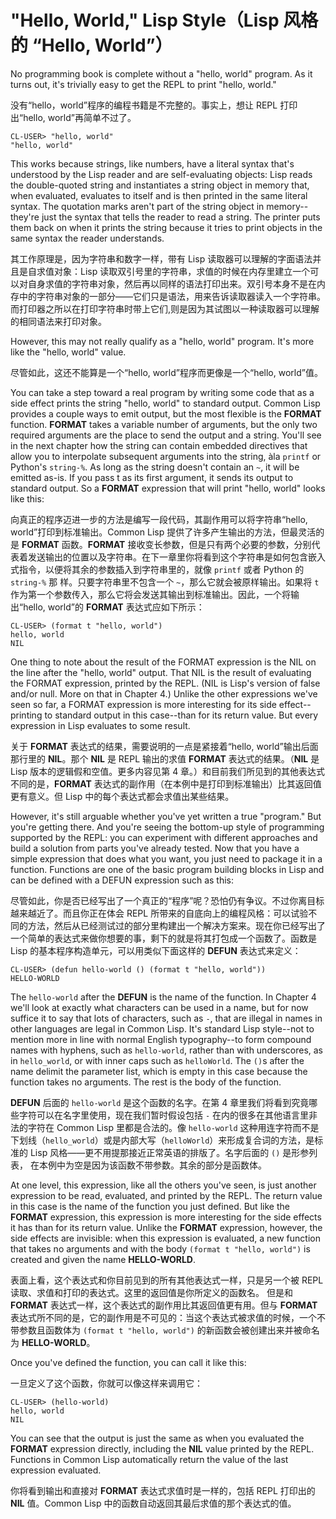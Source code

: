 # "Hello, World," Lisp Style（Lisp 风格的 “Hello, World”）

No programming book is complete without a "hello, world" program. As
it turns out, it's trivially easy to get the REPL to print "hello,
world."

没有“hello，world”程序的编程书籍是不完整的。事实上，想让 REPL 打印出“hello, world”再简单不过了。

```
CL-USER> "hello, world"
"hello, world"
```

This works because strings, like numbers, have a literal syntax that's
understood by the Lisp reader and are self-evaluating objects: Lisp
reads the double-quoted string and instantiates a string object in
memory that, when evaluated, evaluates to itself and is then printed
in the same literal syntax. The quotation marks aren't part of the
string object in memory--they're just the syntax that tells the reader
to read a string. The printer puts them back on when it prints the
string because it tries to print objects in the same syntax the reader
understands.

其工作原理是，因为字符串和数字一样，带有 Lisp
读取器可以理解的字面语法并且是自求值对象：Lisp
读取双引号里的字符串，求值的时候在内存里建立一个可以对自身求值的字符串对象，然后再以同样的语法打印出来。双引号本身不是在内存中的字符串对象的一部分——它们只是语法，用来告诉读取器读入一个字符串。而打印器之所以在打印字符串时带上它们,则是因为其试图以一种读取器可以理解的相同语法来打印对象。

However, this may not really qualify as a "hello, world" program. It's
more like the "hello, world" value.

尽管如此，这还不能算是一个“hello, world”程序而更像是一个“hello, world”值。

You can take a step toward a real program by writing some code that as
a side effect prints the string "hello, world" to standard
output. Common Lisp provides a couple ways to emit output, but the
most flexible is the **FORMAT** function. **FORMAT** takes a variable number
of arguments, but the only two required arguments are the place to
send the output and a string. You'll see in the next chapter how the
string can contain embedded directives that allow you to interpolate
subsequent arguments into the string, àla `printf` or Python's
`string-%`. As long as the string doesn't contain an `~`, it will be
emitted as-is. If you pass t as its first argument, it sends its
output to standard output. So a **FORMAT** expression that will print
"hello, world" looks like this:

向真正的程序迈进一步的方法是编写一段代码，其副作用可以将字符串“hello,
world”打印到标准输出。Common Lisp 提供了许多产生输出的方法，但最灵活的是
**FORMAT** 函数。**FORMAT**
接收变长参数，但是只有两个必要的参数，分别代表着发送输出的位置以及字符串。在下一章里你将看到这个字符串是如何包含嵌入式指令，以便将其余的参数插入到字符串里的，就像
`printf` 或者 Python 的 `string-%` 那
样。只要字符串里不包含一个 `~`，那么它就会被原样输出。如果将 `t`
作为第一个参数传入，那么它将会发送其输出到标准输出。因此，一个将输出“hello,
world”的 **FORMAT** 表达式应如下所示：

```
CL-USER> (format t "hello, world")
hello, world
NIL
```

One thing to note about the result of the FORMAT expression is the NIL
on the line after the "hello, world" output. That NIL is the result of
evaluating the FORMAT expression, printed by the REPL. (NIL is Lisp's
version of false and/or null. More on that in Chapter 4.) Unlike the
other expressions we've seen so far, a FORMAT expression is more
interesting for its side effect--printing to standard output in this
case--than for its return value. But every expression in Lisp
evaluates to some result.

关于 **FORMAT**
表达式的结果，需要说明的一点是紧接着“hello, world”输出后面那行里的
**NIL**。那个 **NIL** 是 REPL 输出的求值 **FORMAT** 表达式的结果。（**NIL**
是 Lisp 版本的逻辑假和空值。更多内容见第 4
章。）和目前我们所见到的其他表达式不同的是，**FORMAT**
表达式的副作用（在本例中是打印到标准输出）比其返回值更有意义。但
Lisp 中的每个表达式都会求值出某些结果。

However, it's still arguable whether you've yet written a true
"program." But you're getting there. And you're seeing the bottom-up
style of programming supported by the REPL: you can experiment with
different approaches and build a solution from parts you've already
tested. Now that you have a simple expression that does what you want,
you just need to package it in a function. Functions are one of the
basic program building blocks in Lisp and can be defined with a DEFUN
expression such as this:

尽管如此，你是否已经写出了一个真正的“程序”呢？恐怕仍有争议。不过你离目标越来越近了。而且你正在体会
REPL 所带来的自底向上的编程风格：可以试验不同的方法，然后从已经测试过的部分里构建出一个解决方案来。现在你已经写出了一个简单的表达式来做你想要的事，剩下的就是将其打包成一个函数了。函数是
Lisp 的基本程序构造单元，可以用类似下面这样的 **DEFUN** 表达式来定义：

```
CL-USER> (defun hello-world () (format t "hello, world"))
HELLO-WORLD
```

The `hello-world` after the **DEFUN** is the name of the function. In
Chapter 4 we'll look at exactly what characters can be used in a name,
but for now suffice it to say that lots of characters, such as `-`, that
are illegal in names in other languages are legal in Common Lisp. It's
standard Lisp style--not to mention more in line with normal English
typography--to form compound names with hyphens, such as `hello-world`,
rather than with underscores, as in `hello_world`, or with inner caps
such as `helloWorld`. The `()`s after the name delimit the parameter list,
which is empty in this case because the function takes no
arguments. The rest is the body of the function.

**DEFUN** 后面的 `hello-world` 是这个函数的名字。在第 4
章里我们将看到究竟哪些字符可以在名字里使用，现在我们暂时假设包括 `-`
在内的很多在其他语言里非法的字符在 Common Lisp 里都是合法的。像
`hello-world` 这种用连字符而不是下划线（`hello_world`）或是内部大写（`helloWorld`）来形成复合词的方法，是标准的
Lisp 风格——更不用提那接近正常英语的排版了。名字后面的 `()` 是形参列表，
在本例中为空是因为该函数不带参数。其余的部分是函数体。

At one level, this expression, like all the others you've seen, is
just another expression to be read, evaluated, and printed by the
REPL. The return value in this case is the name of the function you
just defined. But like the **FORMAT** expression, this expression is
more interesting for the side effects it has than for its return
value. Unlike the **FORMAT** expression, however, the side effects are
invisible: when this expression is evaluated, a new function that
takes no arguments and with the body `(format t "hello, world")` is
created and given the name **HELLO-WORLD**.

表面上看，这个表达式和你目前见到的所有其他表达式一样，只是另一个被 REPL
读取、求值和打印的表达式。这里的返回值是你所定义的函数名。 但是和
**FORMAT** 表达式一样，这个表达式的副作用比其返回值更有用。但与
**FORMAT** 表达式所不同的是，它的副作用是不可见的：当这个表达式被求值的时候，一个不带参数且函数体为
`(format t "hello, world")` 的新函数会被创建出来并被命名为
**HELLO-WORLD**。

Once you've defined the function, you can call it like this:

一旦定义了这个函数，你就可以像这样来调用它：

```
CL-USER> (hello-world)
hello, world
NIL
```

You can see that the output is just the same as when you evaluated the
**FORMAT** expression directly, including the **NIL** value printed by the
REPL. Functions in Common Lisp automatically return the value of the
last expression evaluated.

你将看到输出和直接对 **FORMAT** 表达式求值时是一样的，包括 REPL 打印出的
**NIL** 值。Common Lisp 中的函数自动返回其最后求值的那个表达式的值。
